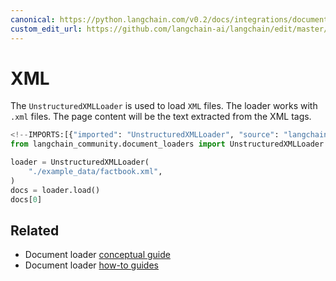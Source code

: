 ```yaml
---
canonical: https://python.langchain.com/v0.2/docs/integrations/document_loaders/xml/
custom_edit_url: https://github.com/langchain-ai/langchain/edit/master/docs/docs/integrations/document_loaders/xml.ipynb
---
```


# XML

The `UnstructuredXMLLoader` is used to load `XML` files. The loader works with `.xml` files. The page content will be the text extracted from the XML tags.


```python
<!--IMPORTS:[{"imported": "UnstructuredXMLLoader", "source": "langchain_community.document_loaders", "docs": "https://api.python.langchain.com/en/latest/document_loaders/langchain_community.document_loaders.xml.UnstructuredXMLLoader.html", "title": "XML"}]-->
from langchain_community.document_loaders import UnstructuredXMLLoader

loader = UnstructuredXMLLoader(
    "./example_data/factbook.xml",
)
docs = loader.load()
docs[0]
```


## Related

- Document loader [conceptual guide](/docs/concepts/#document-loaders)
- Document loader [how-to guides](/docs/how_to/#document-loaders)